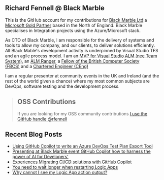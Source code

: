 ## Richard Fennell @ Black Marble
This is the GitHub account for my contributions for [Black Marble Ltd](http://www.blackmarble.co.uk/) a [Microsoft Gold Partner](https://partner.microsoft.com/UK/Partner?lc=2057) based in the North of England. Black Marble specialises in Integration projects using the Azure/Microsoft stack.

As CTO of Black Marble, I am responsible for the delivery of systems and tools to allow my company, and our clients, to deliver solutions efficiently. All Black Mable's development activity is underpinned by Visual Studio TFS and an agile process model. I am an [MVP for Visual Studio ALM (nee Team System),](https://mvp.microsoft.com/en-us/mvp/Richard%20Fennell-4020304) an [ALM Ranger](http://blogs.msdn.com/b/willy-peter_schaub/archive/2010/06/18/introducing-the-visual-studio-alm-rangers-an-index-to-all-rangers-covered-on-this-blog.aspx), a [Fellow of the British Computer Society (FBCS)](http://www.bcs.org/) and a [Chartered Engineer (CEng)](http://www.bcs.org/category/14957)

I am a regular presenter at community events in the UK and Ireland (and the rest of the world given a chance) where my most common subjects are DevOps, software testing and the development process.

> ## OSS Contributions
> If you are looking for my OSS community contributions [I use the GitHub handle @rfennell](https://github.com/rfennell)

## Recent Blog Posts
<!-- BLOG-POST-LIST:START -->
- [Using GitHub Copilot to write an Azure DevOps Test Plan Export Tool](https://blog.richardfennell.net/posts/using-copilot-to-write-an-azure-devops-export-tool/)
- [Presenting at Black Marble event GitHub Copilot how to harness the power of AI for Developers&#39;](https://blog.richardfennell.net/posts/bm-github-copilot-event/)
- [Experiences Migrating CI/CD solutions with GitHub Copilot](https://blog.richardfennell.net/posts/experiences-migrating-cicd-with-copilot/)
- [You need to wait longer when restarting Logic Apps](https://blog.richardfennell.net/posts/you-need-to-wait-longer-when-restarting-logic-apps/)
- [Why cannot I see my Logic App action output?](https://blog.richardfennell.net/posts/why-cant-i-see-my-logic-app-action-output/)
<!-- BLOG-POST-LIST:END -->
